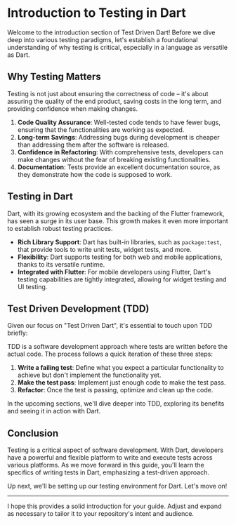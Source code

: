 # Introduction to Testing in Dart

Welcome to the introduction section of Test Driven Dart! Before we dive deep into various testing paradigms, let's establish a foundational understanding of why testing is critical, especially in a language as versatile as Dart.

## Why Testing Matters

Testing is not just about ensuring the correctness of code – it's about assuring the quality of the end product, saving costs in the long term, and providing confidence when making changes.

1. **Code Quality Assurance**: Well-tested code tends to have fewer bugs, ensuring that the functionalities are working as expected.
2. **Long-term Savings**: Addressing bugs during development is cheaper than addressing them after the software is released.
3. **Confidence in Refactoring**: With comprehensive tests, developers can make changes without the fear of breaking existing functionalities.
4. **Documentation**: Tests provide an excellent documentation source, as they demonstrate how the code is supposed to work.

## Testing in Dart

Dart, with its growing ecosystem and the backing of the Flutter framework, has seen a surge in its user base. This growth makes it even more important to establish robust testing practices.

- **Rich Library Support**: Dart has built-in libraries, such as `package:test`, that provide tools to write unit tests, widget tests, and more.
- **Flexibility**: Dart supports testing for both web and mobile applications, thanks to its versatile runtime.
- **Integrated with Flutter**: For mobile developers using Flutter, Dart's testing capabilities are tightly integrated, allowing for widget testing and UI testing.

## Test Driven Development (TDD)

Given our focus on "Test Driven Dart", it's essential to touch upon TDD briefly:

TDD is a software development approach where tests are written before the actual code. The process follows a quick iteration of these three steps:

1. **Write a failing test**: Define what you expect a particular functionality to achieve but don't implement the functionality yet.
2. **Make the test pass**: Implement just enough code to make the test pass.
3. **Refactor**: Once the test is passing, optimize and clean up the code.

In the upcoming sections, we'll dive deeper into TDD, exploring its benefits and seeing it in action with Dart.

## Conclusion

Testing is a critical aspect of software development. With Dart, developers have a powerful and flexible platform to write and execute tests across various platforms. As we move forward in this guide, you'll learn the specifics of writing tests in Dart, emphasizing a test-driven approach.

Up next, we'll be setting up our testing environment for Dart. Let's move on!

---

I hope this provides a solid introduction for your guide. Adjust and expand as necessary to tailor it to your repository's intent and audience.
